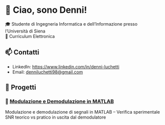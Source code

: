 # 👋 Ciao, sono Denni!

🎓 Studente di Ingegneria Informatica e dell’Informazione presso l’Università di Siena  
🔧 Curriculum Elettronica

## 📫 Contatti

- LinkedIn: https://www.linkedin.com/in/denni-luchetti 
- Email: denniluchetti98@gmail.com 

## 📂 Progetti

### 🔸 [Modulazione e Demodulazione in MATLAB](https://github.com/denni-ing/modulazione-segnali)
Modulazione e demodulazione di segnali in MATLAB – Verifica sperimentale SNR teorico vs pratico in uscita dal demodulatore
